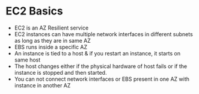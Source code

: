 # EC2 Basics

* EC2 is an AZ Resilient service
* EC2 instances can have multiple network interfaces in different subnets as long as they are in same AZ
* EBS runs inside a specific AZ
* An instance is tied to a host & if you restart an instance, it starts on same host
* The host changes either if the physical hardware of host fails or if the instance is stopped and then started.
* You can not connect network interfaces or EBS present in one AZ with instance in another AZ